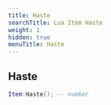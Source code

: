 ```yaml
---
title: Haste
searchTitle: Lua Item Haste
weight: 1
hidden: true
menuTitle: Haste
---
```

## Haste
```lua
Item:Haste(); -- number
```